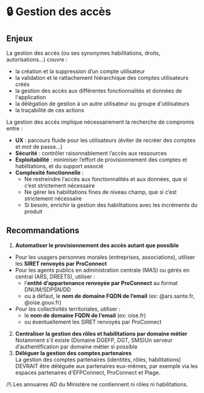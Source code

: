 # 🔒 Gestion des accès

## Enjeux

La gestion des accès (ou ses synonymes habilitations, droits, autorisations...) couvre :

* la création et la suppression d’un compte utilisateur
* la validation et le rattachement hiérarchique des comptes utilisateurs créés
* la gestion des accès aux différentes fonctionnalités et données de l'application
* la délégation de gestion à un autre utilisateur ou groupe d'utilisateurs
* la traçabilité de ces actions

La gestion des accès implique nécessairement la recherche de compromis entre :

* **UX** : parcours fluide pour les utilisateurs (éviter de recréer des comptes et mot de passe…)
* **Sécurité** : contrôler raisonnablement l’accès aux ressources
* **Exploitabilité** : minimiser l’effort de provisionnement des comptes et habilitations, et du support associé
* **Complexité fonctionnelle** :
  * Ne restreindre l'accès aux fonctionnalités et aux données, que si c’est strictement nécessaire
  * Ne gérer les habilitations fines de niveau champ, que si c’est strictement nécessaire
  * Si besoin, enrichir la gestion des habilitations avec les incréments du produit

## Recommandations

1. **Automatiser le provisionnement des accès autant que possible**

* Pour les usagers personnes morales (entreprises, associations), utiliser les **SIRET renvoyés par ProConnect**
* Pour les agents publics en administration centrale (MAS) ou gérés en central (ARS, DREETS), utiliser :
  * l’**entité d’appartenance renvoyée par ProConnect** au format DNUM/SDPSN/DD
  * ou à défaut, le **nom de domaine FQDN de l’email** (ex: @ars.sante.fr, @oise.gouv.fr)
* Pour les collectivités territoriales, utiliser :
  * le **nom de domaine FQDN de l’email** (ex: oise.fr)
  * ou éventuellement les SIRET renvoyés par ProConnect

2. **Centraliser la gestion des rôles et habilitations par domaine métier**\
   Notamment s'il existe (Domaine DGEFP, DGT, SMS)Un serveur d’authentification par domaine métier si possible
3. **Déléguer la gestion des comptes partenaires**\
   La gestion des comptes partenaires (identités, rôles, habilitations) DEVRAIT être déléguée aux partenaires eux-mêmes, par exemple via les espaces partenaires d'EFPConnect, ProConnect et Plage.

/!\ Les annuaires AD du Ministère ne contiennent ni rôles ni habilitations.

